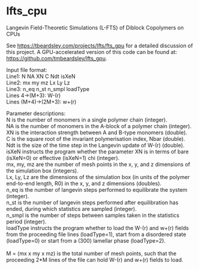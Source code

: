 # lfts_cpu
Langevin Field-Theoretic Simulations (L-FTS) of Diblock Copolymers on CPUs

See https://tbeardsley.com/projects/lfts/fts_gpu for a detailed discussion of this project.
A GPU-accelerated version of this code can be found at: https://github.com/tmbeardsley/lfts_gpu.

Input file format:<br>
Line1: N NA XN C Ndt isXeN<br>
Line2: mx my mz Lx Ly Lz<br>
Line3: n_eq n_st n_smpl loadType<br>
Lines 4->(M+3): W-(r)<br>
Lines (M+4)->(2M+3): w+(r)<br>

Parameter descriptions:<br>
N is the number of monomers in a single polymer chain (integer).<br>
NA is the number of monomers in the A-block of a polymer chain (integer).<br>
XN is the interaction strength between A and B-type monomers (double).<br>
C is the square root of the invariant polymerisation index, Nbar (double).<br>
Ndt is the size of the time step in the Langevin update of W-(r) (double).<br>
isXeN instructs the program whether the parameter XN is in terms of bare (isXeN=0) or effective (isXeN=1) chi (integer).<br>
mx, my, mz are the number of mesh points in the x, y, and z dimensions of the simulation box (integers).<br>
Lx, Ly, Lz are the dimensions of the simulation box (in units of the polymer end-to-end length, R0) in the x, y, and z dimensions (doubles).<br>
n_eq is the number of langevin steps performed to equilibrate the system (integer).<br>
n_st is the number of langevin steps performed after equilibration has ended, during which statistics are sampled (integer).<br>
n_smpl is the number of steps between samples taken in the statistics period (integer).<br>
loadType instructs the program whether to load the W-(r) and w+(r) fields from the proceeding file lines (loadType=1), start from a disordered state (loadType=0) or start from a (300) lamellar phase (loadType=2).<br><br>
M = (mx x my x mz) is the total number of mesh points, such that the proceeding 2*M lines of the file can hold W-(r) and w+(r) fields to load.
